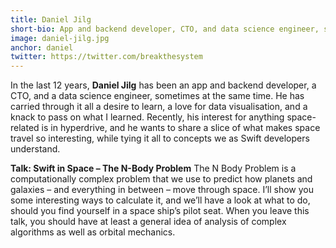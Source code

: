 ```yaml
---
title: Daniel Jilg
short-bio: App and backend developer, CTO, and data science engineer, sometimes at the same time.
image: daniel-jilg.jpg
anchor: daniel
twitter: https://twitter.com/breakthesystem
---
```


In the last 12 years, **Daniel Jilg** has been an app and backend developer, a CTO, and a data science engineer, sometimes at the same time. He has carried through it all a desire to learn, a love for data visualisation, and a knack to pass on what I learned. Recently, his interest for anything space-related is in hyperdrive, and he wants to share a slice of what makes space travel so interesting, while tying it all to concepts we as Swift developers understand.

**Talk: Swift in Space – The N-Body Problem**
The N Body Problem is a computationally complex problem that we use to predict how planets and galaxies – and everything in between – move through space. I’ll show you some interesting ways to calculate it, and we’ll have a look at what to do, should you find yourself in a space ship’s pilot seat. When you leave this talk, you should have at least a general idea of analysis of complex algorithms as well as orbital mechanics.
